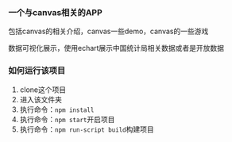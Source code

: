 ### 一个与canvas相关的APP

包括canvas的相关介绍，canvas一些demo，canvas的一些游戏

数据可视化展示，使用echart展示中国统计局相关数据或者是开放数据

### 如何运行该项目

1. clone这个项目
2. 进入该文件夹
3. 执行命令：`npm install`
4. 执行命令：`npm start`开启项目
5. 执行命令：`npm run-script build`构建项目